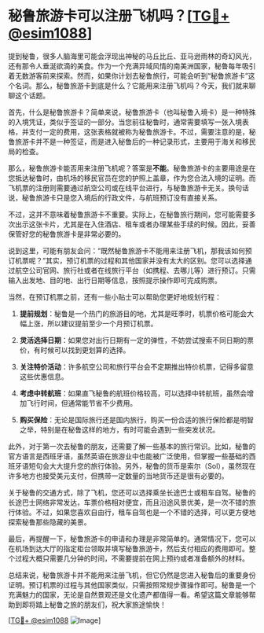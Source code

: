 # 秘鲁旅游卡可以注册飞机吗？[[TG💪+ @esim1088](https://t.me/s/esim1088)]

提到秘鲁，很多人脑海里可能会浮现出神秘的马丘比丘、亚马逊雨林的奇幻风光，还有那令人垂涎欲滴的美食。作为一个充满异域风情的南美洲国家，秘鲁每年吸引着无数游客前来探索。然而，如果你计划去秘鲁旅行，可能会听到“秘鲁旅游卡”这个名词。那么，秘鲁旅游卡到底是什么？它能用来注册飞机吗？今天，我们就来聊聊这个话题。

首先，什么是秘鲁旅游卡？简单来说，秘鲁旅游卡（也叫秘鲁入境卡）是一种特殊的入境凭证，类似于签证的一部分。当您前往秘鲁时，通常需要填写一张入境表格，并支付一定的费用，这张表格就被称为秘鲁旅游卡。不过，需要注意的是，秘鲁旅游卡并不是一种签证，而是进入秘鲁后的一种记录形式，主要用于海关和移民局的检查。

那么，秘鲁旅游卡能否用来注册飞机呢？答案是**不能**。秘鲁旅游卡的主要用途是在您抵达秘鲁时，由机场的移民官员在您的护照上盖章，作为您合法入境的证明。而飞机票的注册则需要通过航空公司或在线平台进行，与秘鲁旅游卡无关。换句话说，秘鲁旅游卡只是您入境后的行政文件，与航班预订没有直接关系。

不过，这并不意味着秘鲁旅游卡不重要。实际上，在秘鲁旅行期间，您可能需要多次出示这张卡片，尤其是在入住酒店、租车或者办理某些手续的时候。因此，妥善保管好您的秘鲁旅游卡是非常必要的。

说到这里，可能有朋友会问：“既然秘鲁旅游卡不能用来注册飞机，那我该如何预订机票呢？”其实，预订机票的过程和其他国家并没有太大的区别。您可以选择通过航空公司官网、旅行社或者在线旅行平台（如携程、去哪儿等）进行预订。只需输入出发地、目的地、出行日期等信息，按照提示操作即可完成购票。

当然，在预订机票之前，还有一些小贴士可以帮助您更好地规划行程：

1. **提前规划**：秘鲁是一个热门的旅游目的地，尤其是旺季时，机票价格可能会大幅上涨，所以建议提前至少一个月预订机票。
   
2. **灵活选择日期**：如果您对出行日期有一定的弹性，不妨尝试搜索不同日期的票价，有时候可以找到更划算的选择。

3. **关注特价活动**：许多航空公司和旅行平台会不定期推出特价机票，记得多留意这些优惠信息。

4. **考虑中转航班**：如果直飞秘鲁的航班价格较高，可以选择中转航班，虽然会增加飞行时间，但通常能节省不少费用。

5. **购买保险**：无论是国际旅行还是国内旅行，购买一份合适的旅行保险都是明智之举，特别是在秘鲁这样的地方，有时可能会遇到一些突发状况。

此外，对于第一次去秘鲁的朋友，还需要了解一些基本的旅行常识。比如，秘鲁的官方语言是西班牙语，虽然英语在旅游业中也能被广泛使用，但掌握一些基础的西班牙语短句会大大提升您的旅行体验。另外，秘鲁的货币是索尔（Sol），虽然现在许多地方也接受美元支付，但携带一定数量的当地货币还是很有必要的。

关于秘鲁的交通方式，除了飞机，您还可以选择乘坐长途巴士或租车自驾。秘鲁的长途巴士网络非常发达，车票价格相对便宜，而且沿途风景优美，是一次不错的旅行体验。不过，如果您喜欢自由行，租车自驾也是一个不错的选择，可以更方便地探索秘鲁那些隐藏的美景。

最后，再提醒一下，秘鲁旅游卡的申请和办理是非常简单的。通常情况下，您可以在机场到达大厅的指定柜台领取并填写秘鲁旅游卡，然后支付相应的费用即可。整个过程大概只需要几分钟的时间，不需要提前在网上预约或者准备额外的材料。

总结来说，秘鲁旅游卡并不能用来注册飞机，但它仍然是您进入秘鲁后的重要身份证明。预订机票的过程与其他国家类似，只需按照常规步骤操作即可。秘鲁是一个充满魅力的国家，无论是自然景观还是文化遗产都值得一看。希望这篇文章能够帮助到即将踏上秘鲁之旅的朋友们，祝大家旅途愉快！

[[TG💪+ @esim1088](https://t.me/s/esim1088) ![Image](https://i.postimg.cc/4NQfJmqS/Snipaste-2025-05-13-00-14-12.png)]